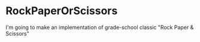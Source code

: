 # RockPaperOrScissors
I'm going to make an implementation of grade-school classic "Rock Paper &amp; Scissors"
